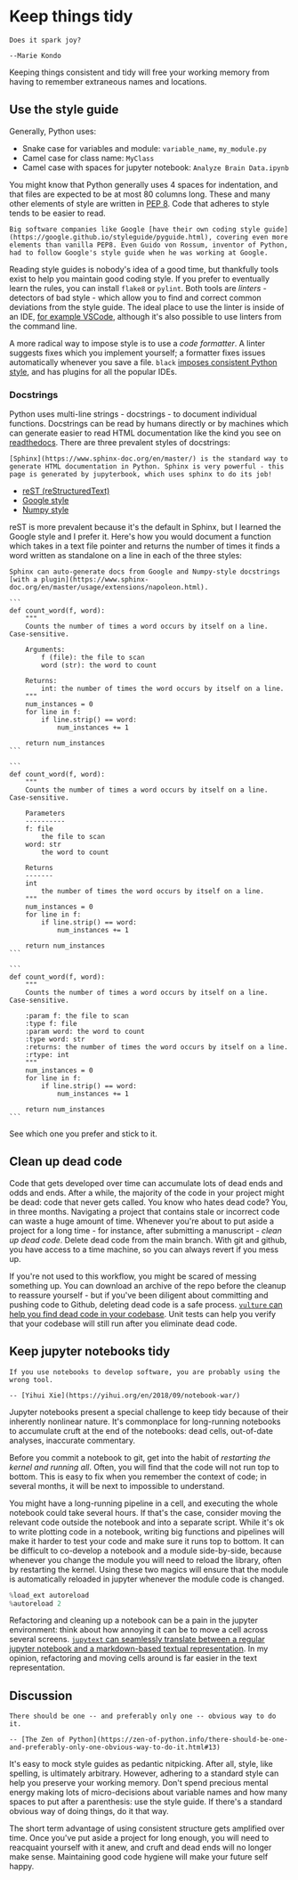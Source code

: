 # Keep things tidy

```{epigraph}
Does it spark joy?

--Marie Kondo
```

Keeping things consistent and tidy will free your working memory from having to remember extraneous names and locations.

## Use the style guide

Generally, Python uses:

* Snake case for variables and module: `variable_name`, `my_module.py`
* Camel case for class name: `MyClass`
* Camel case with spaces for jupyter notebook: `Analyze Brain Data.ipynb`

You might know that Python generally uses 4 spaces for indentation, and that files are expected to be at most 80 columns long. These and many other elements of style are written in [PEP 8](https://www.python.org/dev/peps/pep-0008/). Code that adheres to style tends to be easier to read.

```{note}
Big software companies like Google [have their own coding style guide](https://google.github.io/styleguide/pyguide.html), covering even more elements than vanilla PEP8. Even Guido von Rossum, inventor of Python, had to follow Google's style guide when he was working at Google.
```

Reading style guides is nobody's idea of a good time, but thankfully tools exist to help you maintain good coding style. If you prefer to eventually learn the rules, you can install `flake8` or `pylint`. Both tools are *linters* - detectors of bad style - which allow you to find and correct common deviations from the style guide. The ideal place to use the linter is inside of an IDE, [for example VSCode](https://code.visualstudio.com/docs/python/linting), although it's also possible to use linters from the command line. 

A more radical way to impose style is to use a *code formatter*. A linter suggests fixes which you implement yourself; a formatter fixes issues automatically whenever you save a file. `black` [imposes consistent Python style](https://github.com/psf/black), and has plugins for all the popular IDEs.

### Docstrings

Python uses multi-line strings - docstrings - to document individual functions. Docstrings can be read by humans directly or by machines which can generate easier to read HTML documentation like the kind you see on [readthedocs](https://docs.readthedocs.io/en/stable/). There are three prevalent styles of docstrings:

```{margin}
[Sphinx](https://www.sphinx-doc.org/en/master/) is the standard way to generate HTML documentation in Python. Sphinx is very powerful - this page is generated by jupyterbook, which uses sphinx to do its job!
```

* [reST (reStructuredText)](https://sphinx-rtd-tutorial.readthedocs.io/en/latest/docstrings.html)
* [Google style](https://sphinxcontrib-napoleon.readthedocs.io/en/latest/example_google.html)
* [Numpy style](https://sphinxcontrib-napoleon.readthedocs.io/en/latest/example_numpy.html)

reST is more prevalent because it's the default in Sphinx, but I learned the Google style and I prefer it. Here's how you would document a function which takes in a text file pointer and returns the number of times it finds a word written as standalone on a line in each of the three styles:

```{margin}
Sphinx can auto-generate docs from Google and Numpy-style docstrings [with a plugin](https://www.sphinx-doc.org/en/master/usage/extensions/napoleon.html).
```

````{tabbed} Google-style
```
def count_word(f, word):
    """
    Counts the number of times a word occurs by itself on a line. Case-sensitive.

    Arguments:
        f (file): the file to scan
        word (str): the word to count

    Returns:
        int: the number of times the word occurs by itself on a line.
    """
    num_instances = 0
    for line in f:
        if line.strip() == word:
            num_instances += 1

    return num_instances
```
````

````{tabbed} Numpy-style
```
def count_word(f, word):
    """
    Counts the number of times a word occurs by itself on a line. Case-sensitive.

    Parameters
    ----------
    f: file
        the file to scan
    word: str
        the word to count

    Returns
    -------
    int
        the number of times the word occurs by itself on a line.
    """
    num_instances = 0
    for line in f:
        if line.strip() == word:
            num_instances += 1

    return num_instances
```
````

````{tabbed} reST
```
def count_word(f, word):
    """
    Counts the number of times a word occurs by itself on a line. Case-sensitive.

    :param f: the file to scan
    :type f: file
    :param word: the word to count
    :type word: str
    :returns: the number of times the word occurs by itself on a line.
    :rtype: int
    """
    num_instances = 0
    for line in f:
        if line.strip() == word:
            num_instances += 1

    return num_instances
```
````

See which one you prefer and stick to it.

## Clean up dead code

Code that gets developed over time can accumulate lots of dead ends and odds and ends. After a while, the majority of the code in your project might be dead: code that never gets called. You know who hates dead code? You, in three months. Navigating a project that contains stale or incorrect code can waste a huge amount of time. Whenever you're about to put aside a project for a long time - for instance, after submitting a manuscript - *clean up dead code*. Delete dead code from the main branch. With git and github, you have access to a time machine, so you can always revert if you mess up. 

If you're not used to this workflow, you might be scared of messing something up. You can download an archive of the repo before the cleanup to reassure yourself - but if you've been diligent about committing and pushing code to Github, deleting dead code is a safe process. [`vulture` can help you find dead code in your codebase](https://github.com/jendrikseipp/vulture). Unit tests can help you verify that your codebase will still run after you eliminate dead code.

## Keep jupyter notebooks tidy

```{epigraph}
If you use notebooks to develop software, you are probably using the wrong tool. 

-- [Yihui Xie](https://yihui.org/en/2018/09/notebook-war/)
```

Jupyter notebooks present a special challenge to keep tidy because of their inherently nonlinear nature. It's commonplace for long-running notebooks to accumulate cruft at the end of the notebooks: dead cells, out-of-date analyses, inaccurate commentary. 

Before you commit a notebook to git, get into the habit of *restarting the kernel and running all*. Often, you will find that the code will not run top to bottom. This is easy to fix when you remember the context of code; in several months, it will be next to impossible to understand.

You might have a long-running pipeline in a cell, and executing the whole notebook could take several hours. If that's the case, consider moving the relevant code outside the notebook and into a separate script. While it's ok to write plotting code in a notebook, writing big functions and pipelines will make it harder to test your code and make sure it runs top to bottom. It can be difficult to co-develop a notebook and a module side-by-side, because whenever you change the module you will need to reload the library, often by restarting the kernel. Using these two magics will ensure that the module is automatically reloaded in jupyter whenever the module code is changed.

```python
%load_ext autoreload
%autoreload 2
```
Refactoring and cleaning up a notebook can be a pain in the jupyter environment: think about how annoying it can be to move a cell across several screens. [`jupytext` can seamlessly translate between a regular jupyter notebook and a markdown-based textual representation](https://github.com/mwouts/jupytext). In my opinion, refactoring and moving cells around is far easier in the text representation.

## Discussion

```epigraph
There should be one -- and preferably only one -- obvious way to do it.

-- [The Zen of Python](https://zen-of-python.info/there-should-be-one-and-preferably-only-one-obvious-way-to-do-it.html#13)
```

It's easy to mock style guides as pedantic nitpicking. After all, style, like spelling, is ultimately arbitrary. However, adhering to a standard style can help you preserve your working memory. Don't spend precious mental energy making lots of micro-decisions about variable names and how many spaces to put after a parenthesis: use the style guide. If there's a standard obvious way of doing things, do it that way. 

The short term advantage of using consistent structure gets amplified over time. Once you've put aside a project for long enough, you will need to reacquaint yourself with it anew, and cruft and dead ends will no longer make sense. Maintaining good code hygiene will make your future self happy.